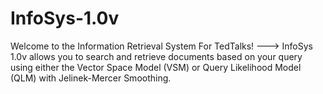 # InfoSys-1.0v
Welcome to the Information Retrieval System For TedTalks!  --->  InfoSys 1.0v allows you to search and retrieve documents based on your query using either the Vector Space Model (VSM) or Query Likelihood Model (QLM) with Jelinek-Mercer Smoothing.
